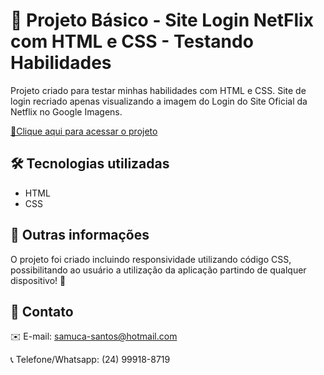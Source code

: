 # 📄 Projeto Básico - Site Login NetFlix com HTML e CSS - Testando Habilidades

 Projeto criado para testar minhas habilidades com HTML e CSS. Site de login recriado apenas visualizando a imagem do Login do Site Oficial da Netflix no Google Imagens.

 [🔗Clique aqui para acessar o projeto](https://samukasouza.github.io/projeto-login-netflix/)

## 🛠️ Tecnologias utilizadas
* HTML
* CSS

## 🔎 Outras informações

O projeto foi criado incluindo responsividade utilizando código CSS, possibilitando ao usuário a utilização da aplicação partindo de qualquer dispositivo! 📱

## 📲 Contato

✉️ E-mail: samuca-santos@hotmail.com

📞 Telefone/Whatsapp: (24) 99918-8719
